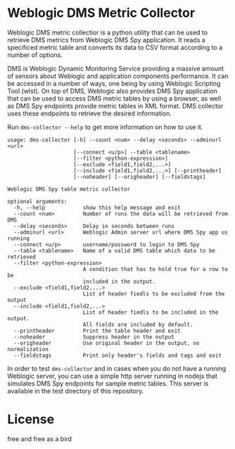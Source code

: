 # Weblogic DMS Metric Collector

Weblogic DMS metric collectior is a python utility that can be used to retrieve DMS metrics from Weblogic DMS Spy application. 
It reads a specificed metric table and converts its data to CSV format according to a number of options. 

DMS is Weblogic Dynamic Monitoring Service providing a massive amount of sensors about Weblogic and application components performance.
It can be accessed in a number of ways, one being by using Weblogic Scripting Tool (wlst). On top of DMS, Weblogic also provides DMS Spy application 
that can be used to access DMS metric tables by using a browser, as well as DMS Spy endpoints provide metric tables in XML format. DMS collector uses 
these endpoints to retrieve the desired information. 

Run ```dms-collector --help``` to get more information on how to use it. 

```
usage: dms-collector [-h] --count <num> --delay <seconds> --adminurl <url>
                     [--connect <u/p>] --table <tablename>
                     [--filter <python-expression>]
                     [--exclude <field1,field2,...>]
                     [--include <field1,field2,...>] [--printheader]
                     [--noheader] [--origheader] [--fieldstags]

Weblogic DMS Spy table metric collector

optional arguments:
  -h, --help            show this help message and exit
  --count <num>         Number of runs the data will be retrieved from DMS
  --delay <seconds>     Delay in seconds between runs
  --adminurl <url>      Weblogic Admin server url where DMS Spy app us running
  --connect <u/p>       username/password to login to DMS Spy
  --table <tablename>   Name of a valid DMS table which data to be retrieved
  --filter <python-expression>
                        A condition that has to hold true for a row to be
                        included in the output.
  --exclude <field1,field2,...>
                        List of header fiedls to be excluded from the output
  --include <field1,field2,...>
                        List of header fiedls to be included in the output.
                        All fields are included by default.
  --printheader         Print the table header and exit
  --noheader            Suppress header in the output
  --origheader          Use original header in the output, no normalization
  --fieldstags          Print only header's fields and tags and exit
```

In order to test ```dms-collector``` and in cases when you do not have a running Weblogic server, you can use
a simple http server running in nodejs that simulates DMS Spy endpoints for sample metric tables. 
This server is available in the test directory of this repository. 

# License

free and free as a bird